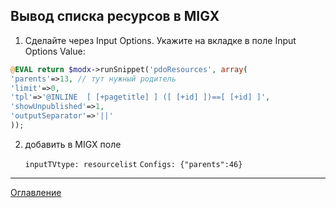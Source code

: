 ## Вывод списка ресурсов в MIGX

1. Сделайте через Input Options.
Укажите на вкладке в поле Input Options Value:

```php
@EVAL return $modx->runSnippet('pdoResources', array(
'parents'=>13, // тут нужный родитель
'limit'=>0,
'tpl'=>'@INLINE  [ [+pagetitle] ] ([ [+id] ])==[ [+id] ]',
'showUnpublished'=>1,
'outputSeparator'=>'||'
));
```

2. добавить в MIGX поле

    `inputTVtype: resourcelist` 
    `Configs: {"parents":46}` 


---
[Оглавление](https://github.com/LexDonowan/DevTips/blob/main/ModxRecipes/README.md)
